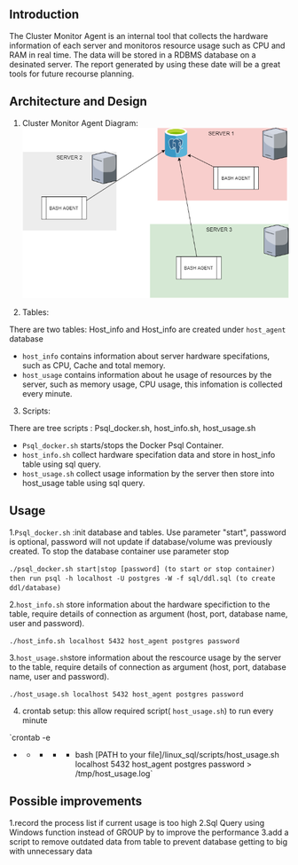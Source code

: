 ## Introduction
The Cluster Monitor Agent is an internal tool that collects the hardware information of each server and monitoros resource usage such as CPU and RAM in real time. The data will be stored in a RDBMS database on a desinated server.  The report generated by using these date will be a great tools for future recourse planning.

## Architecture and Design
1. Cluster Monitor Agent Diagram:
![image](/linux_sql/assets/sizedDiagram2.png)

2. Tables:

There are two tables: Host_info and Host_info are created under `host_agent` database
  - `host_info` contains information about server hardware specifations, such as CPU, Cache and total memory.
  - `host_usage` contains information about he usage of resources by the server, such as memory usage, CPU usage, this infomation is collected every minute. 

3. Scripts:

There are tree scripts : Psql_docker.sh, host_info.sh, host_usage.sh
  - `Psql_docker.sh` starts/stops the Docker Psql Container.
  - `host_info.sh` collect hardware specifation data and store in host_info table using sql query.
  - `host_usage.sh` collect usage information by the server then store into host_usage table using sql query.

## Usage

1.`Psql_docker.sh`  :init database and tables. Use parameter "start", password is optional, password will not update if database/volume was previously created. To stop the database container use parameter stop

`./psql_docker.sh start|stop [password] (to start or stop container) 
then run psql -h localhost -U postgres -W -f sql/ddl.sql (to create ddl/database)`

2.`host_info.sh` store information about the hardware specifiction to the table, require details of connection as argument (host, port, database name, user and password).

 `./host_info.sh localhost 5432 host_agent postgres password`
 
3.`host_usage.sh`store information about the rescource usage by the server to the table, require details of connection as argument (host, port, database name, user and password).

`./host_usage.sh localhost 5432 host_agent postgres password`

4. crontab setup: this allow required script( `host_usage.sh`) to run every minute

`crontab -e
* * * * * bash [PATH to your file]/linux_sql/scripts/host_usage.sh localhost 5432 host_agent postgres password > /tmp/host_usage.log`

## Possible improvements

1.record the process list if current usage is too high
2.Sql Query using Windows function instead of GROUP by to improve the performance
3.add a script to remove outdated data from table to prevent database getting to big with unnecessary data


